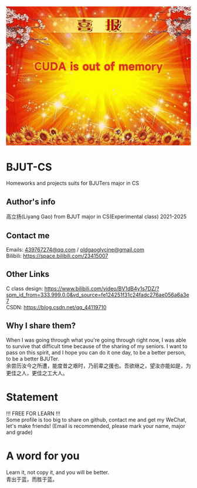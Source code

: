 ![alt text](喜报-1.jpg)

# BJUT-CS
Homeworks and projects suits for BJUTers major in CS

## Author's info
高立扬(Liyang Gao) from BJUT major in CS(Experimental class) 2021-2025

## Contact me
Emails: 439767274@qq.com / oldgaoglycine@gmail.com  
Bilibili: https://space.bilibili.com/23415007  

## Other Links
C class design: https://www.bilibili.com/video/BV1dB4y1s7DZ/?spm_id_from=333.999.0.0&vd_source=fe124251f31c24fadc276ae056a6a3e7  
CSDN: https://blog.csdn.net/qq_44119710

## Why I share them?
When I was going through what you're going through right now, I was able to survive that difficult time because of the sharing of my seniors. I want to pass on this spirit, and I hope you can do it one day, to be a better person, to be a better BJUTer.  
余尝历汝今之所遭，能度昔之艰时，乃前辈之援也。吾欲继之，望汝亦能如是，为更佳之人，更佳之工大人。

# Statement
!!! FREE FOR LEARN !!!  
Some profile is too big to share on github, contact me and get my WeChat, let's make friends! (Email is recommended, please mark your name, major and grade)

# A word for you
Learn it, not copy it, and you will be better.  
青出于蓝，而胜于蓝。